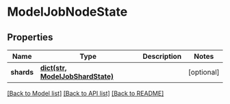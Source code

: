# ModelJobNodeState

## Properties
Name | Type | Description | Notes
------------ | ------------- | ------------- | -------------
**shards** | [**dict(str, ModelJobShardState)**](ModelJobShardState.md) |  | [optional] 

[[Back to Model list]](../README.md#documentation-for-models) [[Back to API list]](../README.md#documentation-for-api-endpoints) [[Back to README]](../README.md)

